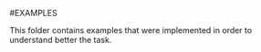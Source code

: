 #EXAMPLES

This folder contains examples that were implemented in order to understand better the task.

